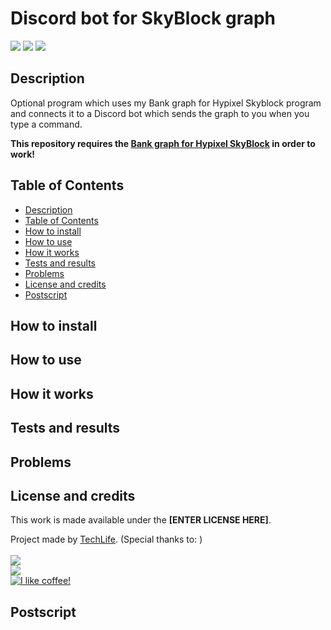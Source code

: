 # Discord bot for SkyBlock graph
<a href="https://www.python.org/downloads/release/python-3110/"><img src="https://img.shields.io/badge/python-3.11.0-success?style=for-the-badge&logo=python&logoColor=white"></img></a>
<img src="https://img.shields.io/badge/Last%20update-15.11.2022-blue?style=for-the-badge"></img>
<a href="https://www.gnu.org/licenses/gpl-3.0.html"><img src="https://img.shields.io/badge/license-GNU%20GPLv3-important?style=for-the-badge"></img></a> <!-- Shield that shows the license of the program -->



## Description

Optional program which uses my Bank graph for Hypixel Skyblock program and connects it to a Discord bot which sends the graph to you when you type a command.

**This repository requires the <a href="https://github.com/TachLaif/Bank-graph-for-Hypixel-Skyblock">Bank graph for Hypixel SkyBlock</a> in order to work!** 


## Table of Contents
- <a href="#description">Description</a>
- <a href="#table-of-contents">Table of Contents</a>
- <a href="#how-to-install">How to install</a>
- <a href="#how-to-use">How to use</a>
- <a href="#how-it-works">How it works</a>
- <a href="#tests-and-results">Tests and results</a> <!-- OPTIONAL -->
- <a href="#problems">Problems</a> <!-- OPTIONAL -->
- <a href="#license-and-credits">License and credits</a>
- <a href="#postscript">Postscript</a> <!-- OPTIONAL -->

## How to install

<!-- First a list of all the requirements to run the program 
If necessary use ### Headlines for subcategories
Detailed description of how to install the specific requirements and everything the user has to consider for the program to run properly
-->


## How to use

<!-- Everything that has to be done in order for the program to work properly, changes the user can make to customize the result and things the user has to pay attention to, to ensure that the program runs without errors -->

## How it works

<!-- Detailed description of how the program works and maybe the thought process that went into creating it -->

## Tests and results 
<!-- OPTIONAL -->

<!-- Some tests run on the program, to ensure and show that everything works without any problems
e.g. Accuracy 
-->

## Problems 
<!-- OPTIONAL -->

<!-- Some known or to be expected problems, for example because the program is only a proof of concept -->

## License and credits

This work is made available under the **[ENTER LICENSE HERE]**.

Project made by <a href="https://github.com/TachLaif">TechLife</a>. (Special thanks to: )
<br><br><a href="https://discord.com"><img src="https://img.shields.io/badge/TechLife-4447-informational?style=for-the-badge&logo=discord&logoColor=white"></a><br><a href="https://twitter.com/_Tech4Life_"><img src="https://img.shields.io/badge/Twitter-@__Tech4Life__-informational?style=for-the-badge&logo=twitter&logoColor=white"></a><br><a href="https://www.buymeacoffee.com/TechLife"><img src="https://img.shields.io/badge/Buy%20me%20a-coffee-red?style=for-the-badge&logo=buymeacoffee&logoColor=white" title="I like coffee!"></a>

## Postscript
<!-- OPTIONAL -->

<!-- Sources and Explanations 
[^1]: www.google.com
[^2]: Because of...
-->


